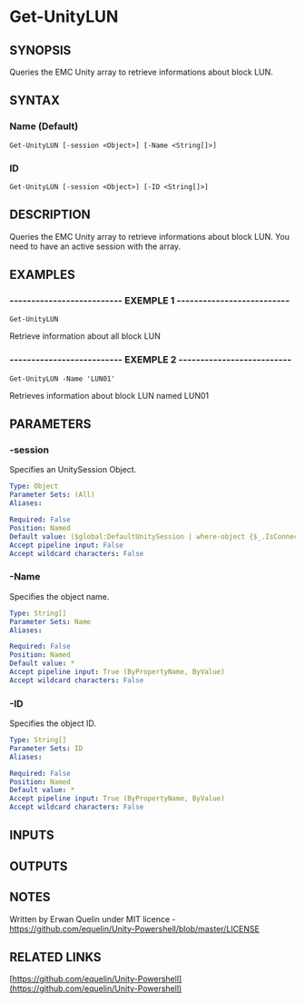 # Get-UnityLUN

## SYNOPSIS
Queries the EMC Unity array to retrieve informations about block LUN.

## SYNTAX

### Name (Default)
```
Get-UnityLUN [-session <Object>] [-Name <String[]>]
```

### ID
```
Get-UnityLUN [-session <Object>] [-ID <String[]>]
```

## DESCRIPTION
Queries the EMC Unity array to retrieve informations about block LUN.
You need to have an active session with the array.

## EXAMPLES

### -------------------------- EXEMPLE 1 --------------------------
```
Get-UnityLUN
```

Retrieve information about all block LUN

### -------------------------- EXEMPLE 2 --------------------------
```
Get-UnityLUN -Name 'LUN01'
```

Retrieves information about block LUN named LUN01

## PARAMETERS

### -session
Specifies an UnitySession Object.

```yaml
Type: Object
Parameter Sets: (All)
Aliases: 

Required: False
Position: Named
Default value: ($global:DefaultUnitySession | where-object {$_.IsConnected -eq $true})
Accept pipeline input: False
Accept wildcard characters: False
```

### -Name
Specifies the object name.

```yaml
Type: String[]
Parameter Sets: Name
Aliases: 

Required: False
Position: Named
Default value: *
Accept pipeline input: True (ByPropertyName, ByValue)
Accept wildcard characters: False
```

### -ID
Specifies the object ID.

```yaml
Type: String[]
Parameter Sets: ID
Aliases: 

Required: False
Position: Named
Default value: *
Accept pipeline input: True (ByPropertyName, ByValue)
Accept wildcard characters: False
```

## INPUTS

## OUTPUTS

## NOTES
Written by Erwan Quelin under MIT licence - https://github.com/equelin/Unity-Powershell/blob/master/LICENSE

## RELATED LINKS

[https://github.com/equelin/Unity-Powershell](https://github.com/equelin/Unity-Powershell)

